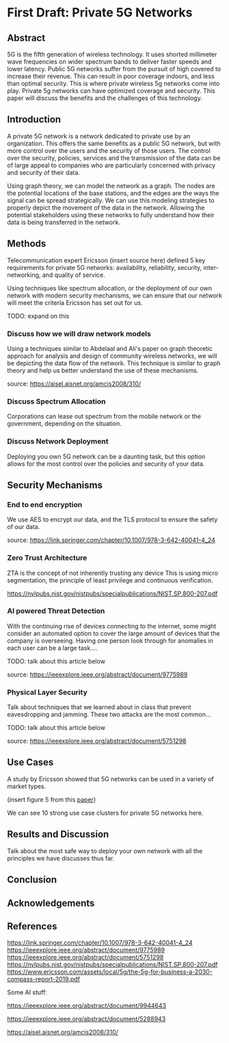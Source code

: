 # First Draft: Private 5G Networks

## Abstract

5G is the fifth generation of wireless technology. It uses shorted millimeter
wave frequencies on wider spectrum bands to deliver faster speeds and lower
latency. Public 5G networks suffer from the pursuit of high covered to increase
their revenue. This can result in poor coverage indoors, and less than optimal
security. This is where private wireless 5g networks come into play. Private 5g
networks can have optimized coverage and security. This paper will discuss the
benefits and the challenges of this technology.  

## Introduction

A private 5G network is a network dedicated to private use by an organization.
This offers the same benefits as a public 5G network, but with more control over
the users and the security of those users. The control over the security,
policies, services and the transmission of the data can be of large appeal to
companies who are particularly concerned with privacy and security of their
data.

Using graph theory, we can model the network as a graph. The nodes are the
potential locations of the base stations, and the edges are the ways the signal
can be spread strategically. We can use this modeling strategies to properly
depict the movement of the data in the network. Allowing the potential
stakeholders using these networks to fully understand how their data is being
transferred in the network. 

## Methods

Telecommunication expert Ericsson (insert source here) defined 5 key
requirements for private 5G networks: availability, reliability, security,
inter-networking, and quality of service. 

Using techniques like spectrum allocation, or the deployment of our own network
with modern security mechanisms, we can ensure that our network will meet the
criteria Ericsson has set out for us.

TODO: expand on this

### Discuss how we will draw network models

Using a techniques similar to Abdelaal and Ali's paper on graph theoretic
approach for analysis and design of community wireless networks, we will be
depicting the data flow of the network. This technique is similar to graph
theory and help us better understand the use of these mechanisms. 

source: https://aisel.aisnet.org/amcis2008/310/

### Discuss Spectrum Allocation 

Corporations can lease out spectrum from the mobile network or the government,
depending on the situation.

### Discuss Network Deployment

Deploying you own 5G network can be a daunting task, but this option allows for
the most control over the policies and security of your data. 

## Security Mechanisms 

### End to end encryption

We use AES to encrypt our data, and the TLS protocol to ensure the safety of our
data.

source: https://link.springer.com/chapter/10.1007/978-3-642-40041-4_24


### Zero Trust Architecture

ZTA is the concept of not inherently trusting any device This is using micro
segmentation, the principle of least privilege and continuous verification.

https://nvlpubs.nist.gov/nistpubs/specialpublications/NIST.SP.800-207.pdf

### AI powered Threat Detection

With the continuing rise of devices connecting to the internet, some might
consider an automated option to cover the large amount of devices that the
company is overseeing. Having one person look through for anomalies in each user
can be a large task....

TODO: talk about this article below

source: https://ieeexplore.ieee.org/abstract/document/9775989

### Physical Layer Security

Talk about techniques that we learned about in class that prevent eavesdropping
and jamming. These two attacks are the most common...

TODO: talk about this article below

source: https://ieeexplore.ieee.org/abstract/document/5751298


## Use Cases

A study by Ericsson showed that 5G networks can be used in a variety of market
types. 

(insert figure 5 from this [paper](https://www.ericsson.com/assets/local/5g/the-5g-for-business-a-2030-compass-report-2019.pdf))

We can see 10 strong use case clusters for private 5G networks here.

## Results and Discussion

Talk about the most safe way to deploy your own network with all the principles
we have discusses thus far.

## Conclusion 

## Acknowledgements 

## References 

https://link.springer.com/chapter/10.1007/978-3-642-40041-4_24
https://ieeexplore.ieee.org/abstract/document/9775989
https://ieeexplore.ieee.org/abstract/document/5751298
https://nvlpubs.nist.gov/nistpubs/specialpublications/NIST.SP.800-207.pdf
https://www.ericsson.com/assets/local/5g/the-5g-for-business-a-2030-compass-report-2019.pdf

Some AI stuff:

https://ieeexplore.ieee.org/abstract/document/9944643

https://ieeexplore.ieee.org/abstract/document/5288943

https://aisel.aisnet.org/amcis2008/310/
